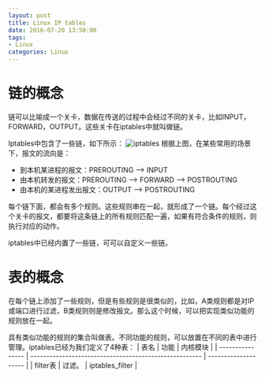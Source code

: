 ```yaml
---
layout: post
title: Linux IP tables
date: 2016-07-20 13:50:00
tags:
- Linux
categories: Linux
---
```



# 链的概念

链可以比喻成一个关卡，数据在传送的过程中会经过不同的关卡，比如INPUT，FORWARD，OUTPUT。这些关卡在iptables中就叫做链。

Iptables中包含了一些链，如下所示：
![iptables](http://www.zsythink.net/wp-content/uploads/2017/02/021217_0051_2.png)
根据上图，在某些常用的场景下，报文的流向是：
* 到本机某进程的报文：PREROUTING --> INPUT
* 由本机转发的报文：PREROUTING --> FORWARD --> POSTROUTING
* 由本机的某进程发出报文：OUTPUT --> POSTROUTING

每个链下面，都会有多个规则。这些规则串在一起，就形成了一个链。每个经过这个关卡的报文，都要将这条链上的所有规则匹配一遍，如果有符合条件的规则，则执行对应的动作。

iptables中已经内置了一些链，可可以自定义一些链。

# 表的概念
在每个链上添加了一些规则，但是有些规则是很类似的，比如，A类规则都是对IP或端口进行过滤，B类规则则是修改报文。那么这个时候，可以把实现类似功能的规则放在一起。

具有类似功能的规则的集合叫做表。不同功能的规则，可以放置在不同的表中进行管理。iptables已经为我们定义了4种表：
|      表名        |                         功能                           |        内核模块       |
| ---------------- | ------------------------------------------------------ | -------------------- |
|   filter表       | 过滤。                                                  | iptables_filter     |




